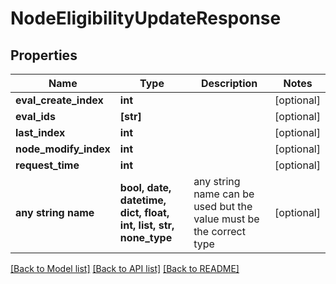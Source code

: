 # NodeEligibilityUpdateResponse


## Properties
Name | Type | Description | Notes
------------ | ------------- | ------------- | -------------
**eval_create_index** | **int** |  | [optional] 
**eval_ids** | **[str]** |  | [optional] 
**last_index** | **int** |  | [optional] 
**node_modify_index** | **int** |  | [optional] 
**request_time** | **int** |  | [optional] 
**any string name** | **bool, date, datetime, dict, float, int, list, str, none_type** | any string name can be used but the value must be the correct type | [optional]

[[Back to Model list]](../README.md#documentation-for-models) [[Back to API list]](../README.md#documentation-for-api-endpoints) [[Back to README]](../README.md)


